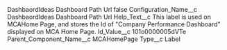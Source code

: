 <?xml version="1.0" encoding="UTF-8"?>
<CustomMetadata xmlns="http://soap.sforce.com/2006/04/metadata" xmlns:xsi="http://www.w3.org/2001/XMLSchema-instance" xmlns:xsd="http://www.w3.org/2001/XMLSchema">
    <label>DashbaordIdeas Dashboard Path Url</label>
    <protected>false</protected>
    <values>
        <field>Configuration_Name__c</field>
        <value xsi:type="xsd:string">DashbaordIdeas Dashboard Path Url</value>
    </values>
    <values>
        <field>Help_Text__c</field>
        <value xsi:type="xsd:string">This label is used on MCAHome Page, and stores the Id of &quot;Company Performance Dashboard&quot; displayed on MCA Home Page.</value>
    </values>
    <values>
        <field>Id_Value__c</field>
        <value xsi:type="xsd:string">101o0000005dVTe</value>
    </values>
    <values>
        <field>Parent_Component_Name__c</field>
        <value xsi:type="xsd:string">MCAHomePage</value>
    </values>
    <values>
        <field>Type__c</field>
        <value xsi:type="xsd:string">Label</value>
    </values>
</CustomMetadata>
